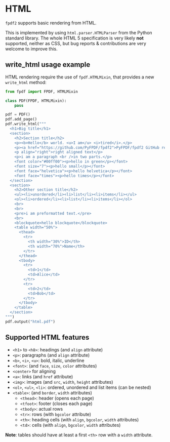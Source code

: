 # HTML #

`fpdf2` supports basic rendering from HTML.

This is implemented by using `html.parser.HTMLParser` from the Python standard library.
The whole HTML 5 specification is very likely **not** supported, neither as CSS,
but bug reports & contributions are very welcome to improve this.


## write_html usage example ##

HTML rendering require the use of `fpdf.HTMLMixin`,
that provides a new `write_html` method:

```python
from fpdf import FPDF, HTMLMixin

class PDF(FPDF, HTMLMixin):
    pass

pdf = PDF()
pdf.add_page()
pdf.write_html("""
  <h1>Big title</h1>
  <section>
    <h2>Section title</h2>
    <p><b>Hello</b> world. <u>I am</u> <i>tired</i>.</p>
    <p><a href="https://github.com/PyFPDF/fpdf2">PyFPDF/fpdf2 GitHub repo</a></p>
    <p align="right">right aligned text</p>
    <p>i am a paragraph <br />in two parts.</p>
    <font color="#00ff00"><p>hello in green</p></font>
    <font size="7"><p>hello small</p></font>
    <font face="helvetica"><p>hello helvetica</p></font>
    <font face="times"><p>hello times</p></font>
  </section>
  <section>
    <h2>Other section title</h2>
    <ul><li>unordered</li><li>list</li><li>items</li></ul>
    <ol><li>ordered</li><li>list</li><li>items</li></ol>
    <br>
    <br>
    <pre>i am preformatted text.</pre>
    <br>
    <blockquote>hello blockquote</blockquote>
    <table width="50%">
      <thead>
        <tr>
          <th width="30%">ID</th>
          <th width="70%">Name</th>
        </tr>
      </thead>
      <tbody>
        <tr>
          <td>1</td>
          <td>Alice</td>
        </tr>
        <tr>
          <td>2</td>
          <td>Bob</td>
        </tr>
      </tbody>
    </table>
  </section>
""")
pdf.output("html.pdf")
```


## Supported HTML features

* `<h1>` to `<h8>`: headings (and `align` attribute)
* `<p>`: paragraphs (and `align` attribute)
* `<b>`, `<i>`, `<u>`: bold, italic, underline
* `<font>`: (and `face`, `size`, `color` attributes)
* `<center>` for aligning
* `<a>`: links (and `href` attribute)
* `<img>`: images (and `src`, `width`, `height` attributes)
* `<ol>`, `<ul>`, `<li>`: ordered, unordered and list items (can be nested)
* `<table>`: (and `border`, `width` attributes)
    + `<thead>`: header (opens each page)
    + `<tfoot>`: footer (closes each page)
    + `<tbody>`: actual rows
    + `<tr>`: rows (with `bgcolor` attribute)
    + `<th>`: heading cells (with `align`, `bgcolor`, `width` attributes)
    * `<td>`: cells (with `align`, `bgcolor`, `width` attributes)

**Note**: tables should have at least a first `<th>` row with a `width` attribute.
